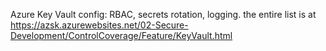 Azure Key Vault config: RBAC, secrets rotation, logging. the entire list is at https://azsk.azurewebsites.net/02-Secure-Development/ControlCoverage/Feature/KeyVault.html